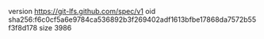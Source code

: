 version https://git-lfs.github.com/spec/v1
oid sha256:f6c0cf5a6e9784ca536892b3f269402adf1613bfbe17868da7572b55f3f8d178
size 3986
